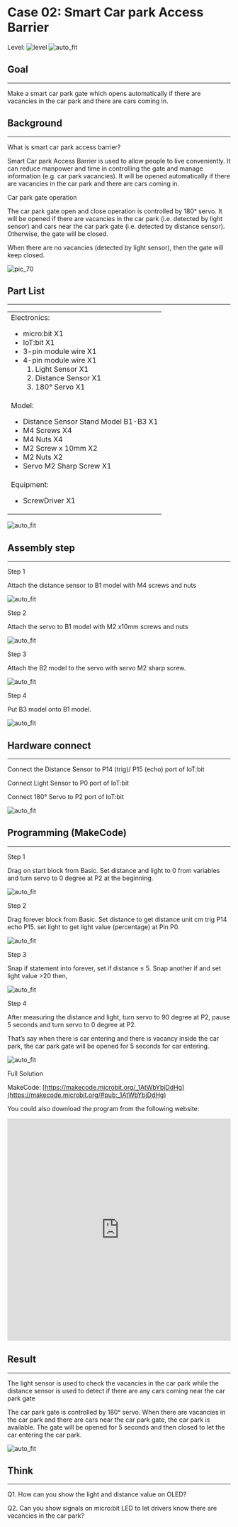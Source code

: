 # Case 02: Smart Car park Access Barrier

Level: ![level](images/level2.png)
![auto_fit](images/Case2/case-02.png)<P>

## Goal
<HR>

Make a smart car park gate which opens automatically if there are vacancies in the car park and there are cars coming in.<BR><P>

## Background
<HR>

<span id="subtitle">What is smart car park access barrier?</span><P>
Smart Car park Access Barrier is used to allow people to live conveniently. It can reduce manpower and time in controlling the gate and manage information (e.g. car park vacancies). It will be opened automatically if there are vacancies in the car park and there are cars coming in.<BR><P>

<span id="subtitle">Car park gate operation</span><P>
The car park gate open and close operation is controlled by 180ᵒ servo. It will be opened if there are vacancies in the car park (i.e. detected by light sensor) and cars near the car park gate (i.e. detected by distance sensor). Otherwise, the gate will be closed.<BR><P>
When there are no vacancies (detected by light sensor), then the gate will keep closed.<BR><P>
![pic_70](images/Case2/Concept-diagram-Case2.png)<P>


## Part List
<HR>

<table><tr><td>
Electronics:
<ul display='inline-block'>
<li>micro:bit X1</li>
<li>IoT:bit X1</li>
<li>3-pin module wire X1</li>
<li>4-pin module wire X1</li>
&nbsp;&nbsp;1. Light Sensor X1 <BR>
&nbsp;&nbsp;2. Distance Sensor X1<BR>
&nbsp;&nbsp;3. 180° Servo X1<BR>
</ul>
</td></tr>
<tr>
<td>Model:
<ul>
<li>Distance Sensor Stand Model B1-B3 X1</li>
<li>M4 Screws X4</li>
<li>M4 Nuts X4</li>
<li>M2 Screw x 10mm X2</li>
<li>M2 Nuts X2</li>
<li>Servo M2 Sharp Screw X1</li>
</ul>
</td></tr>
<tr><td>Equipment:
<ul><li>ScrewDriver X1</li></ul></td></tr></table>

![auto_fit](images/Case2/Case2_parts.png)<P>

## Assembly step
<HR>

<span id="subtitle">Step 1</span><BR><P>
Attach the distance sensor to B1 model with M4 screws and nuts<BR><P>
![auto_fit](images/Case2/Case2_po1.png)<P>
<span id="subtitle">Step 2</span><BR><P>
Attach the servo to B1 model with M2 x10mm screws and nuts<BR><P>
![auto_fit](images/Case2/Case2_po2.png)<P>
<span id="subtitle">Step 3</span><BR><P>
Attach the B2 model to the servo with servo M2 sharp screw.<BR><P>
![auto_fit](images/Case2/Case2_po3.png)<P>
<span id="subtitle">Step 4</span><BR><P>
Put B3 model onto B1 model. <BR><P>
![auto_fit](images/Case2/Case2_po4.png)<P>

## Hardware connect
<HR>

Connect the Distance Sensor to P14 (trig)/ P15 (echo) port of IoT:bit<BR><P>
Connect Light Sensor to P0 port of IoT:bit<BR><P>
Connect 180° Servo to P2 port of IoT:bit<BR><P>
![auto_fit](images/Case2/Case2_hardware.png)<P>

## Programming (MakeCode)
<HR>

<span id="subtitle">Step 1</span><BR><P>
Drag on start block from Basic. Set distance and light to 0 from variables and turn servo to 0 degree at P2 at the beginning.<BR><P>
![auto_fit](images/Case2/Case2_p1.png)<P>
<span id="subtitle">Step 2</span><BR><P>
Drag forever block from Basic. Set distance to get distance unit cm trig P14 echo P15. set light to get light value (percentage) at Pin P0.<BR><P>
![auto_fit](images/Case2/Case2_p2.png)<P>
<span id="subtitle">Step 3</span><BR><P>
Snap if statement into forever, set if distance ≤ 5. Snap another if and set light value >20 then, <BR><P>
![auto_fit](images/Case2/Case2_p3.png)<P>
<span id="subtitle">Step 4</span><BR><P>
After measuring the distance and light, turn servo to 90 degree at P2, pause 5 seconds and turn servo to 0 degree at P2. <BR><P>
That’s say when there is car entering and there is vacancy inside the car park, the car park gate will be opened for 5 seconds for car entering.<BR><P>
![auto_fit](images/Case2/Case2_p4.png)<P>

<span id="subtitle">Full Solution<BR><P>
MakeCode: [https://makecode.microbit.org/_1AtWbYbjDdHg](https://makecode.microbit.org/#pub:_1AtWbYbjDdHg)<BR><P>
You could also download the program from the following website:<BR>
<iframe src="https://makecode.microbit.org/#pub:_1AtWbYbjDdHg" width="100%" height="500" frameborder="0"></iframe>

## Result
<HR>

The light sensor is used to check the vacancies in the car park while the distance sensor is used to detect if there are any cars coming near the car park gate<BR><P>
The car park gate is controlled by 180ᵒ servo. When there are vacancies in the car park and there are cars near the car park gate, the car park is available. The gate will be opened for 5 seconds and then closed to let the car entering the car park.<BR><P>
![auto_fit](images/Case2/Case2_result.gif)<P>

## Think
<HR>

Q1. How can you show the light and distance value on OLED?<BR><P>
Q2. Can you show signals on micro:bit LED to let drivers know there are vacancies in the car park?<BR><P>
